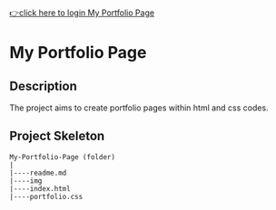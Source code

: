 [👉click here to login My Portfolio Page](https://ilkerkr.github.io/portfolioProject/)

<h1> My Portfolio Page</h1>

<h2> Description</h2>
<p>The project aims to create portfolio pages within html and css codes.</p>

<h2>Project Skeleton</h2>

```
My-Portfolio-Page (folder)
|
|----readme.md                  
|----img
|----index.html  
|----portfolio.css  
``` 


